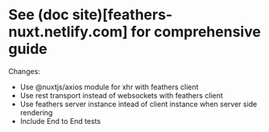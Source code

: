 # See (doc site)[feathers-nuxt.netlify.com] for comprehensive guide

<!-- https://github.com/feathersjs/feathers/issues/509#issuecomment-342871157 -->

<!-- 
https://stackoverflow.com/questions/22475849/node-js-what-is-enospc-error-and-how-to-solve/32600959#32600959 
echo fs.inotify.max_user_watches=524288 | sudo tee -a /etc/sysctl.conf && sudo sysctl -p
-->

Changes: 
- Use @nuxtjs/axios module for xhr with feathers client
- Use rest transport instead of websockets with feathers client
- Use feathers server instance intead of client instance when server side rendering
- Include End to End tests